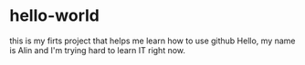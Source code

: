 # hello-world
this is my firts project that helps me learn how to use github
Hello, my name is Alin and I'm trying hard to learn IT right now.

